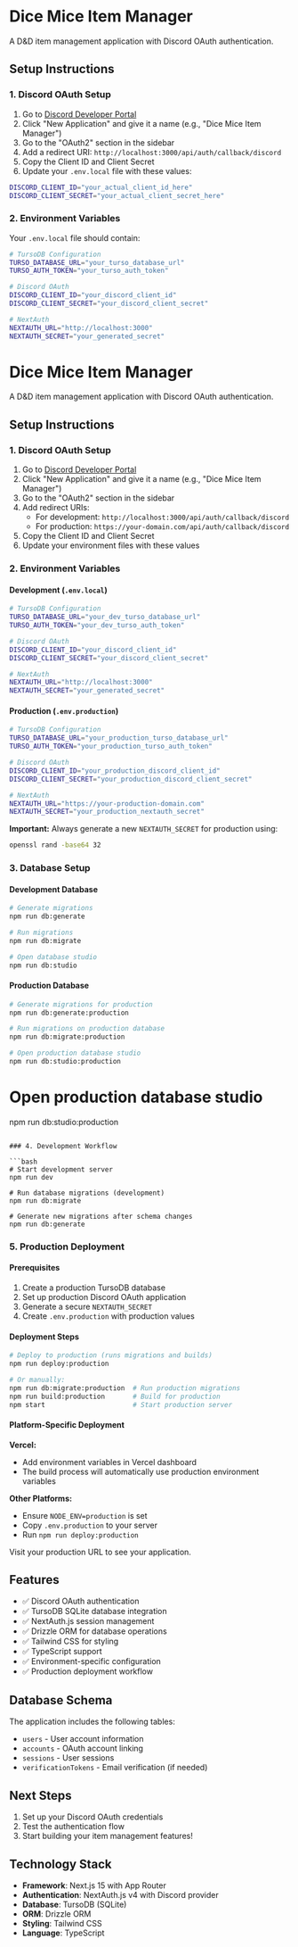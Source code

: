 # Dice Mice Item Manager

A D&D item management application with Discord OAuth authentication.

## Setup Instructions

### 1. Discord OAuth Setup

1. Go to [Discord Developer Portal](https://discord.com/developers/applications)
2. Click "New Application" and give it a name (e.g., "Dice Mice Item Manager")
3. Go to the "OAuth2" section in the sidebar
4. Add a redirect URI: `http://localhost:3000/api/auth/callback/discord`
5. Copy the Client ID and Client Secret
6. Update your `.env.local` file with these values:

```bash
DISCORD_CLIENT_ID="your_actual_client_id_here"
DISCORD_CLIENT_SECRET="your_actual_client_secret_here"
```

### 2. Environment Variables

Your `.env.local` file should contain:

```bash
# TursoDB Configuration
TURSO_DATABASE_URL="your_turso_database_url"
TURSO_AUTH_TOKEN="your_turso_auth_token"

# Discord OAuth
DISCORD_CLIENT_ID="your_discord_client_id"
DISCORD_CLIENT_SECRET="your_discord_client_secret"

# NextAuth
NEXTAUTH_URL="http://localhost:3000"
NEXTAUTH_SECRET="your_generated_secret"
```

# Dice Mice Item Manager

A D&D item management application with Discord OAuth authentication.

## Setup Instructions

### 1. Discord OAuth Setup

1. Go to [Discord Developer Portal](https://discord.com/developers/applications)
2. Click "New Application" and give it a name (e.g., "Dice Mice Item Manager")
3. Go to the "OAuth2" section in the sidebar
4. Add redirect URIs:
   - For development: `http://localhost:3000/api/auth/callback/discord`
   - For production: `https://your-domain.com/api/auth/callback/discord`
5. Copy the Client ID and Client Secret
6. Update your environment files with these values

### 2. Environment Variables

#### Development (`.env.local`)

```bash
# TursoDB Configuration
TURSO_DATABASE_URL="your_dev_turso_database_url"
TURSO_AUTH_TOKEN="your_dev_turso_auth_token"

# Discord OAuth
DISCORD_CLIENT_ID="your_discord_client_id"
DISCORD_CLIENT_SECRET="your_discord_client_secret"

# NextAuth
NEXTAUTH_URL="http://localhost:3000"
NEXTAUTH_SECRET="your_generated_secret"
```

#### Production (`.env.production`)

```bash
# TursoDB Configuration
TURSO_DATABASE_URL="your_production_turso_database_url"
TURSO_AUTH_TOKEN="your_production_turso_auth_token"

# Discord OAuth
DISCORD_CLIENT_ID="your_production_discord_client_id"
DISCORD_CLIENT_SECRET="your_production_discord_client_secret"

# NextAuth
NEXTAUTH_URL="https://your-production-domain.com"
NEXTAUTH_SECRET="your_production_nextauth_secret"
```

**Important:** Always generate a new `NEXTAUTH_SECRET` for production using:

```bash
openssl rand -base64 32
```

### 3. Database Setup

#### Development Database

```bash
# Generate migrations
npm run db:generate

# Run migrations
npm run db:migrate

# Open database studio
npm run db:studio
```

#### Production Database

```bash
# Generate migrations for production
npm run db:generate:production

# Run migrations on production database
npm run db:migrate:production

# Open production database studio
npm run db:studio:production
```

# Open production database studio

npm run db:studio:production

````

### 4. Development Workflow

```bash
# Start development server
npm run dev

# Run database migrations (development)
npm run db:migrate

# Generate new migrations after schema changes
npm run db:generate
````

### 5. Production Deployment

#### Prerequisites

1. Create a production TursoDB database
2. Set up production Discord OAuth application
3. Generate a secure `NEXTAUTH_SECRET`
4. Create `.env.production` with production values

#### Deployment Steps

```bash
# Deploy to production (runs migrations and builds)
npm run deploy:production

# Or manually:
npm run db:migrate:production  # Run production migrations
npm run build:production       # Build for production
npm start                      # Start production server
```

#### Platform-Specific Deployment

**Vercel:**

- Add environment variables in Vercel dashboard
- The build process will automatically use production environment variables

**Other Platforms:**

- Ensure `NODE_ENV=production` is set
- Copy `.env.production` to your server
- Run `npm run deploy:production`

Visit your production URL to see your application.

## Features

- ✅ Discord OAuth authentication
- ✅ TursoDB SQLite database integration
- ✅ NextAuth.js session management
- ✅ Drizzle ORM for database operations
- ✅ Tailwind CSS for styling
- ✅ TypeScript support
- ✅ Environment-specific configuration
- ✅ Production deployment workflow

## Database Schema

The application includes the following tables:

- `users` - User account information
- `accounts` - OAuth account linking
- `sessions` - User sessions
- `verificationTokens` - Email verification (if needed)

## Next Steps

1. Set up your Discord OAuth credentials
2. Test the authentication flow
3. Start building your item management features!

## Technology Stack

- **Framework**: Next.js 15 with App Router
- **Authentication**: NextAuth.js v4 with Discord provider
- **Database**: TursoDB (SQLite)
- **ORM**: Drizzle ORM
- **Styling**: Tailwind CSS
- **Language**: TypeScript
